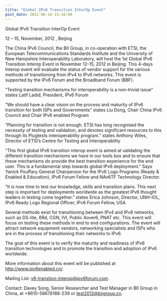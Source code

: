 ```yaml
---
title: "Global IPv6 Transition InterOp Event"
post_date: 2012-06-14 15:18:00
---
```

Global IPv6 Transition InterOp Event

12 – 15, November, 2012 , Beijing

The China IPv6 Council, the BII Group, in co-operation with ETSI, the European Telecommunications Standards Institute and the University of New Hampshire Interoperability Laboratory, will host the 1st Global IPv6 Transition Interop Event in November 12-15, 2012 in Beijing. This 4-days Interop event will evaluate the status of vendor support for the various methods of transitioning from IPv4 to IPv6 networks. This event is supported by the IPv6 Forum and the Broadband Forum (BBF).

“Testing transition mechanisms for interoperability is a non-trivial issue” states Latif Ladid, President, IPv6 Forum

“We should have a clear vision on the process and maturity of IPv6 transition for both ISPs and Governments” states Liu Dong, Chair China IPv6 Council and Chair IPv6 enabled Program

“Planning for transition is not enough. ETSI has long recognised the necessity of testing and validation, and devotes significant resources to this through its Plugtests interoperability program.” states Anthony Wiles, Director of ETSI’s Centre for Testing and Interoperability

“This first global IPv6 transition interop event is aimed at validating the different transition mechanisms we have in our tools box and to ensure that these mechanisms do provide the best transition experience for the end user. This is a fundamental step towards global IPv6 deployment.” Says Yanick Pouffary General Chairperson for the IPv6 Logo Programs (Ready & Enabled & Education), IPv6 Forum Fellow and NAv6TF Technology Director.

”It is now time to test our knowledge, skills and transition plans. This next step is important for deployments worldwide as the greatest IPv6 thought leaders in testing come together.” states Erica Johnson, Director, UNH-IOL, IPv6 Ready Logo Regional Officer, IPv6 Forum Fellow, USA

Several methods exist for transitioning between IPv4 and IPv6 networks, such as DS-lite, 6Rd, CGN, IVI, Public 4over6, PNAT etc. This event will focus on testing these methods in end to end configurations. The event will attract network equipment vendors, networking specialists and ISPs who are in the process of transitioning their networks to IPv6.

The goal of this event is to verify the maturity and readiness of IPv6 transition technologies and to promote the transition and adoption of IPv6 worldwide.

More information about this event will be published at <http://www.ipv6enabled.cn/>.

Mailing List: <v6-transtion-interop@ipv6forum.com>.

Contact: Davey Song, Senior Researcher and Test Manager in BII Group in China, at +8610-58678188-239 or <test2012@biigroup.cn>.
